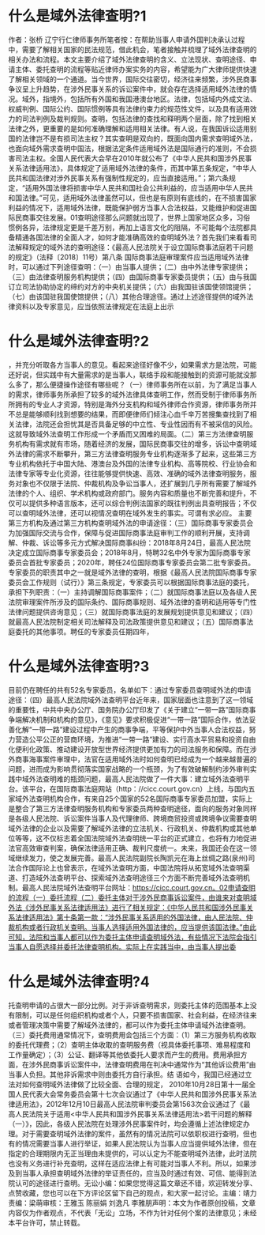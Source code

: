 # 什么是域外法律查明?1

作者：张桥 辽宁行仁律师事务所笔者按：在帮助当事人申请外国判决承认过程中，需要了解相关国家的民法规范，借此机会，笔者接触并梳理了域外法律查明的相关办法和流程。本文主要介绍了域外法律查明的含义、立法现状、查明途径、申请主体、委托查明的流程等贴近律师办案实务的内容，希望能为广大律师提供快速了解相关领域的一个通道。当今世界，国际交往密切，经济往来频繁，涉外民商事争议呈上升趋势，在涉外民事关系的诉讼案件中，就会存在选择适用域外法律的情况。域外，指境外，包括所有外国和我国港澳台地区。法律，包括域内外成文法、权威判例、国际公约、国际惯例等具有法律约束力的规范性文件，以及具有适用效力的司法判例及裁判规则。查明，包括法律的查找和释明两个层面，除了找到相关法律之外，更重要的是如何准确理解和适用相关法律。有人说，在我国诉讼适用别国的法律岂不是有损司法主权？其实查明是双向的，既面向国内需求查明域外法，也面向域外需求查明中国法，根据法定条件适用域外法是国际通行的准则，不会损害司法主权。全国人民代表大会早在2010年就公布了《中华人民共和国涉外民事关系法律适用法》，具体规定了适用域外法律的条件，而其中第五条规定，“中华人民共和国法律对涉外民事关系有强制性规定的，应当直接适用。”；第六条规定，“适用外国法律将损害中华人民共和国社会公共利益的，应当适用中华人民共和国法律。”可见，适用域外法律虽然可以，但也是有原则有底线的，在不损害国家利益的情况下，适用域外法律，既能保护弱方当事人合法权益，又能维护和促进国际民商事交往发展。01查明途径那么问题就出现了，世界上国家地区众多，习俗惯例各异，法律规定更是千差万别，再加上语言文化的阻隔，不可能每个法院都具备精通各国法律的全面人才，如何才能准确高效的查明域外法？首先我们来看看司法解释规定的域外法的查明途径：《最高人民法院关于设立国际商事法庭若干问题的规定》（法释〔2018〕11号）第八条 国际商事法庭审理案件应当适用域外法律时，可以通过下列途径查明：（一）由当事人提供；（二）由中外法律专家提供；（三）由法律查明服务机构提供；（四）由国际商事专家委员提供；（五）由与我国订立司法协助协定的缔约对方的中央机关提供；（六）由我国驻该国使领馆提供；（七）由该国驻我国使馆提供；（八）其他合理途径。通过上述途径提供的域外法律资料以及专家意见，应当依照法律规定在法庭上出示

# 什么是域外法律查明?2

，并充分听取各方当事人的意见。看起来途径好像不少，如果需求方是法院，可能还好说，但实践中有大量需求的是当事人，联络手段和能接触到的资源可能就没那么多了，那么便捷操作途径有哪些呢？（一）律师事务所在以前，为了满足当事人的需求，律师事务所承担了较多的域外法律具体查明工作，然而受制于律师事务所所拥有的专业人才资源，特别是海外分支机构和域外律师合作资源，律师事务所并不总是能够顺利找到想要的结果，而即便律师们倾注心血千辛万苦搜集查找到了相关法律，法院还会担忧其是否具备足够的中立性、专业性因而有不被采信的风险。这就导致域外法查明工作形成一个矛盾而又困难的局面。（二）第三方法律查明服务机构有需求就有市场，随着经济的发展，国际民商事交往的增多，诉讼中查明域外法律的需求不断攀升，第三方法律查明服务专业机构逐渐多了起来，这些第三方专业机构依托于中国大陆、港澳台及外国的法律专业机构、高等院校、行业协会和法律专家等专业化资源，往往能够提供快速、高效、准确的域外法律查明服务，服务对象也不仅限于法院、仲裁机构及争讼当事人，还扩展到几乎所有需要了解域外法律的个人、组织、学术机构或政府部门。服务内容和质量也不断完善和提升，不仅可以提供多种语言版本，还可以综合判例法国家的既往判例出具查明报告；不仅可以查明域外法律，还可以视情况查明在域外发生的事实。可谓有求必应。 主要第三方机构及通过第三方机构查明域外法的申请途径：（三）国际商事专家委员会为加强国际交流与合作，保障与促进国际商事法庭审判工作的顺利开展，支持调解、仲裁、诉讼等多元方式解决国际商事纠纷：2018年8月24日，最高人民法院决定成立国际商事专家委员会；2018年8月，特聘32名中外专家为国际商事专家委员会首批专家委员；2020年，聘任24位国际商事专家委员会第二批专家委员。专家委员的职责其中之一就是域外法律的查明，根据《最高人民法院国际商事专家委员会工作规则（试行）》第三条规定，专家委员可以根据国际商事法庭的委托，承担下列职责：（一）主持调解国际商事案件；（二）就国际商事法庭以及各级人民法院审理案件所涉及的国际条约、国际商事规则、域外法律的查明和适用等专门性法律问题提供咨询意见；（三）就国际商事法庭的发展规划提供意见和建议；（四）就最高人民法院制定相关司法解释及司法政策提供意见和建议；（五）国际商事法庭委托的其他事项。聘任的专家委员任期四年，

# 什么是域外法律查明?3

目前仍在聘任的共有52名专家委员，名单如下：通过专家委员查明域外法的申请途径：（四）最高人民法院域外法查明平台近年来，国家层面也注意到了这一领域的重要性，中共中央办公厅、国务院办公厅印发了《关于建立“一带一路”国际商事争端解决机制和机构的意见》，《意见》要求积极促进“一带一路”国际合作，依法妥善化解“一带一路”建设过程中产生的商事争端，平等保护中外当事人合法权益，努力营造公平公正的营商环境，为推进“一带一路”建设、实行高水平贸易和投资自由化便利化政策、推动建设开放型世界经济提供更加有力的司法服务和保障。而在涉外商事海事案件审理中，法官在适用域外法时如何查明已经成为一个越来越普遍的问题，进而成为影响贯彻落实国家战略的一个瓶颈，为了有效破解制约涉外审判实践中域外法查明难的瓶颈问题，最高人民法院做了一件大事：建立域外法查明平台。该平台，在国际商事法庭网站（http：//cicc.court.gov.cn）上线，与国内五家域外法查明机构合作，有来自25个国家的52名国际商事专家委员加盟，实际上是整合了第三方法律查明服务机构和专家委员两种查明途径，面向的服务对象同样是各级人民法院、诉讼案件当事人及代理律师、跨境商贸投资或跨境争议需要查明域外法律的企业以及需要了解域外法律的立法机关、行政机关、仲裁机构或其他单位等等，这不仅标志着全国法院域外法查明统一平台的正式建立，也将有力地促进法官高效审查判案，确保法律适用正确、裁判尺度统一。未来，我国还会在这一领域继续发力，使之发展完善。最高人民法院副院长陶凯元在海上丝绸之路(泉州)司法合作国际论上也曾表示，在域外法查明方面，中国法院将从拓宽域外法查明渠道、打造域外法查明平台、探索域外法查明途径三个方面不断完善域外法查明机制。最高人民法院域外法查明平台网址：https://cicc.court.gov.cn。02申请查明的流程（一）委托流程（二）委托主体对于涉外民商事诉讼案件，由谁来对查明域外法《涉外民事关系法律适用法》进行了相关规定：《中华人民共和国涉外民事关系法律适用法》第十条第一款：“涉外民事关系适用的外国法律，由人民法院、仲裁机构或者行政机关查明。当事人选择适用外国法律的，应当提供该国法律。”由此可知，法院和当事人都可以作为委托主体申请查明域外法，有些情况下法院会指引当事人自愿选择并委托法律查明机构。实际上在实践当中，由当事人提出委

# 什么是域外法律查明?4

托查明申请的占很大一部分比例。对于非诉查明需求，则委托主体的范围基本上没有限制，可以是任何组织机构或者个人，只要不损害国家、社会利益，在经济往来或者管理决策中需要了解域外法律的，都可以作为委托主体申请域外法律查明。（三）委托费用通常情况下，查明费用会包括三个方面：（1）第三方服务机构收取的委托代理费；（2）查明主体收取的查明服务费（视具体委托事项、难易程度和工作量确定）；（3）公证、翻译等其他依委托人要求而产生的费用。费用承担方面，在涉外民商事诉讼案件中，法律查明费用在判决中通常作为“其他诉讼费用”由当事人负担。其他非诉需求中则由委托方自行承担。结 语如今，我国已经通过立法对如何查明域外法律做了比较全面、合理的规定， 2010年10月28日第十一届全国人民代表大会常务委员会第十七次会议通过了《中华人民共和国涉外民事关系法律适用法》，2012年12月10日最高人民法院审判委员会第1563次会议通过了《最高人民法院关于适用<中华人民共和国涉外民事关系法律适用法>若干问题的解释（一）》，因此，各级人民法院在处理涉外民事案件时，均会遵循上述法律规定办理。对于需要查明域外法律的案件，虽然有的情况法院可以依职权进行查明，但也有的情况需要当事人进行举证，如果人民法院认为当事人应当提供域外法律，但在指定的合理期限内无正当理由未提供的，可以认定为不能查明域外法律，此时法院也没有义务进行补充查明，这样在适应法律上有可能对当事人不利。所以，如果涉及到当事人承担查明域外法律的举证责任的，应当及时通过有效、可信、能得到法院认可的途径进行查明。无讼小编：如果您觉得这篇文章还不错，欢迎转发分享、点赞收藏，您也可以在下方评论区留下自己的观点，和大家一起讨论。主编：靖力责编：梁萌审核：王雅玉 陈丽娟 刘逸凡 李雅朋声明：本文为作者原创投稿，文章内容仅为作者观点，不代表「无讼」立场，不作为针对任何个案的法律意见；未经本平台许可，禁止转载。

